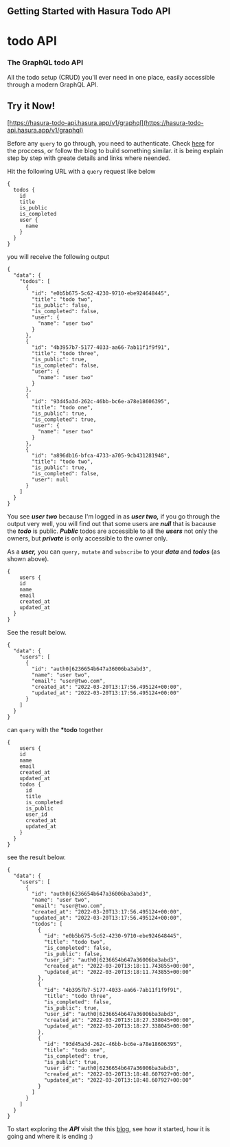 ## Getting Started with Hasura Todo API

# todo API

### The GraphQL todo API

All the todo setup (CRUD) you'll ever need in one place, easily accessible through a modern GraphQL API.

## Try it Now!

[https://hasura-todo-api.hasura.app/v1/graphql](https://hasura-todo-api.hasura.app/v1/graphql)

Before any `query` to go through, you need to authenticate. Check [here](https://nigeriancoder.hashnode.dev/) for the proccess, or follow the blog to build something similar. it is being explain step by step with greate details and links where neended.

Hit the following URL with a `query` request like below

```
{
  todos {
    id
    title
    is_public
    is_completed
    user {
      name
    }
  }
}
```

you will receive the following output

```
{
  "data": {
    "todos": [
      {
        "id": "e0b5b675-5c62-4230-9710-ebe924648445",
        "title": "todo two",
        "is_public": false,
        "is_completed": false,
        "user": {
          "name": "user two"
        }
      },
      {
        "id": "4b3957b7-5177-4033-aa66-7ab11f1f9f91",
        "title": "todo three",
        "is_public": true,
        "is_completed": false,
        "user": {
          "name": "user two"
        }
      },
      {
        "id": "93d45a3d-262c-46bb-bc6e-a78e18606395",
        "title": "todo one",
        "is_public": true,
        "is_completed": true,
        "user": {
          "name": "user two"
        }
      },
      {
        "id": "a896db16-bfca-4733-a705-9cb431281948",
        "title": "todo two",
        "is_public": true,
        "is_completed": false,
        "user": null
      }
    ]
  }
}
```

You see **_user two_** because I'm logged in as **_user two,_** if you go through the output very well, you will find out that some users are **_null_** that is bacause the **_todo_** is public. **_Public_** todos are accessible to all the **_users_** not only the owners, but **_private_** is only accessible to the owner only.

As a **_user,_** you can `query,` `mutate` and `subscribe` to your **_data_** and **_todos_** (as shown above).

```
{
	users {
    id
    name
    email
    created_at
    updated_at
  }
}
```

See the result below.

```
{
  "data": {
    "users": [
      {
        "id": "auth0|6236654b647a36006ba3abd3",
        "name": "user two",
        "email": "user@two.com",
        "created_at": "2022-03-20T13:17:56.495124+00:00",
        "updated_at": "2022-03-20T13:17:56.495124+00:00"
      }
    ]
  }
}
```

can `query` with the **\*todo** together

```
{
	users {
    id
    name
    email
    created_at
    updated_at
    todos {
      id
      title
      is_completed
      is_public
      user_id
      created_at
      updated_at
    }
  }
}
```

see the result below.

```
{
  "data": {
    "users": [
      {
        "id": "auth0|6236654b647a36006ba3abd3",
        "name": "user two",
        "email": "user@two.com",
        "created_at": "2022-03-20T13:17:56.495124+00:00",
        "updated_at": "2022-03-20T13:17:56.495124+00:00",
        "todos": [
          {
            "id": "e0b5b675-5c62-4230-9710-ebe924648445",
            "title": "todo two",
            "is_completed": false,
            "is_public": false,
            "user_id": "auth0|6236654b647a36006ba3abd3",
            "created_at": "2022-03-20T13:18:11.743855+00:00",
            "updated_at": "2022-03-20T13:18:11.743855+00:00"
          },
          {
            "id": "4b3957b7-5177-4033-aa66-7ab11f1f9f91",
            "title": "todo three",
            "is_completed": false,
            "is_public": true,
            "user_id": "auth0|6236654b647a36006ba3abd3",
            "created_at": "2022-03-20T13:18:27.338045+00:00",
            "updated_at": "2022-03-20T13:18:27.338045+00:00"
          },
          {
            "id": "93d45a3d-262c-46bb-bc6e-a78e18606395",
            "title": "todo one",
            "is_completed": true,
            "is_public": true,
            "user_id": "auth0|6236654b647a36006ba3abd3",
            "created_at": "2022-03-20T13:18:48.607927+00:00",
            "updated_at": "2022-03-20T13:18:48.607927+00:00"
          }
        ]
      }
    ]
  }
}
```

To start exploring the **_API_** visit the this [blog](https://nigeriancoder.hashnode.dev), see how it started, how it is going and where it is ending :)

